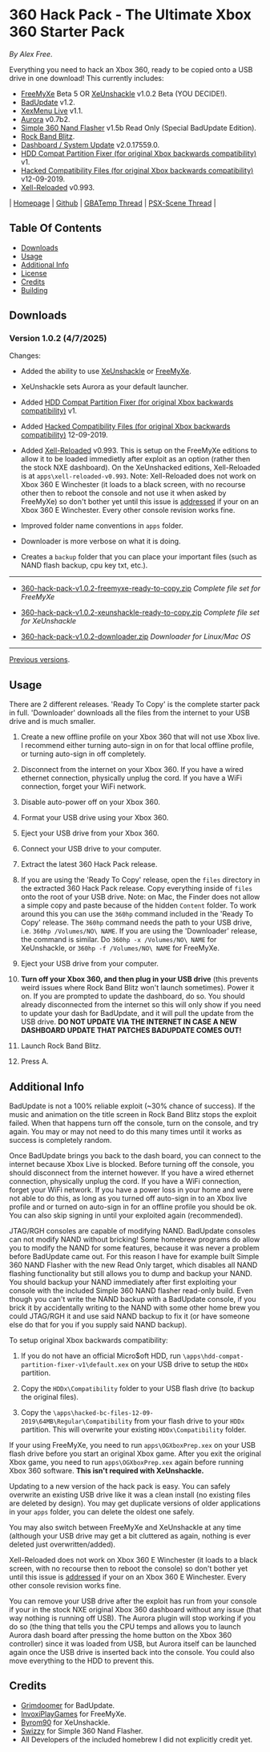 # 360 Hack Pack - The Ultimate Xbox 360 Starter Pack

_By Alex Free_.

Everything you need to hack an Xbox 360, ready to be copied onto a USB drive in one download! This currently includes:

* [FreeMyXe](https://github.com/FreeMyXe/FreeMyXe) Beta 5 OR [XeUnshackle](https://github.com/Byrom90/XeUnshackle) v1.0.2 Beta (YOU DECIDE!).
* [BadUpdate](https://github.com/grimdoomer/Xbox360BadUpdate) v1.2.
* [XexMenu Live](https://digiex.net/threads/xexmenu-1-1-download-xex-menu-iso-live-and-xex-file-manager-for-xbox-360.11096/) v1.1.
* [Aurora](http://phoenix.xboxunity.net/#/news) v0.7b2.
* [Simple 360 Nand Flasher](https://github.com/Swizzy/XDK_Projects) v1.5b Read Only (Special BadUpdate Edition).
* [Rock Band Blitz](https://digiex.net/threads/rock-band-blitz-xbox-live-arcade-download-delisted-from-xbla.15780/).
* [Dashboard / System Update](https://digiex.net/threads/xbox-360-dashboard-system-update-2-0-17559-0-download-with-avatars.16047/) v2.0.17559.0.
* [HDD Compat Partition Fixer (for original Xbox backwards compatibility)](https://consolemods.org/wiki/File:Hdd_compat_partition_fixer_v1.zip) v1.
* [Hacked Compatibility Files (for original Xbox backwards compatibility)](https://consolemods.org/wiki/Xbox_360:Original_Xbox_Games) v12-09-2019.
* [Xell-Reloaded](https://github.com/Free60Project/xell-reloaded) v0.993.

| [Homepage](https://alex-free.github.io/360-hack-pack) | [Github](https://github.com/alex-free/360-hack-pack) | [GBATemp Thread](https://gbatemp.net/threads/xbox-360-hack-pack-everything-you-need-in-one-download.668769/) | [PSX-Scene Thread](https://www.psx-place.com/threads/xbox-360-hack-pack-everything-you-need-in-one-download.47216/#post-410883) |

## Table Of Contents

* [Downloads](#downloads)
* [Usage](#usage)
* [Additional Info](#additional-info)
* [License](license.md)
* [Credits](#credits)
* [Building](build.md)

## Downloads

### Version 1.0.2 (4/7/2025)

Changes:

* Added the ability to use [XeUnshackle](https://github.com/Byrom90/XeUnshackle) or [FreeMyXe](https://github.com/FreeMyXe/FreeMyXe).

* XeUnshackle sets Aurora as your default launcher.

* Added [HDD Compat Partition Fixer (for original Xbox backwards compatibility)](https://consolemods.org/wiki/File:Hdd_compat_partition_fixer_v1.zip) v1.

* Added [Hacked Compatibility Files (for original Xbox backwards compatibility)](https://consolemods.org/wiki/Xbox_360:Original_Xbox_Games) 12-09-2019.

* Added [Xell-Reloaded](https://github.com/Free60Project/xell-reloaded) v0.993. This is setup on the FreeMyXe editions to allow it to be loaded immedietly after exploit as an option (rather then the stock NXE dashboard). On the XeUnshacked editions, Xell-Reloaded is at `apps\xell-reloaded-v0.993`. Note: Xell-Reloaded does not work on Xbox 360 E Winchester (it loads to a black screen, with no recourse other then to reboot the console and not use it when asked by FreeMyXe) so don't bother yet until this issue is [addressed](https://github.com/FreeMyXe/FreeMyXe/issues/14#issuecomment-2782039804) if your on an Xbox 360 E Winchester. Every other console revision works fine.

* Improved folder name conventions in `apps` folder.

* Downloader is more verbose on what it is doing.

* Creates a `backup` folder that you can place your important files (such as NAND flash backup, cpu key txt, etc.).

---------------------------------------

* [360-hack-pack-v1.0.2-freemyxe-ready-to-copy.zip](https://github.com/alex-free/360-hack-pack/releases/download/v1.0.2/360-hack-pack-v1.0.2-freemyxe-ready-to-copy.zip) _Complete file set for FreeMyXe_

* [360-hack-pack-v1.0.2-xeunshackle-ready-to-copy.zip](https://github.com/alex-free/360-hack-pack/releases/download/v1.0.2/360-hack-pack-v1.0.2-xeunshackle-ready-to-copy.zip) _Complete file set for XeUnshackle_

* [360-hack-pack-v1.0.2-downloader.zip](https://github.com/alex-free/360-hack-pack/releases/download/v1.0.2/360-hack-pack-v1.0.2-downloader.zip) _Downloader for Linux/Mac OS_

---------------------------------------

[Previous versions](changelog.md).

## Usage

There are 2 different releases. 'Ready To Copy' is the complete starter pack in full. 'Downloader' downloads all the files from the internet to your USB drive and is much smaller.

1) Create a new offline profile on your Xbox 360 that will not use Xbox live. I recommend either turning auto-sign in on for that local offline profile, or turning auto-sign in off completely.

2) Disconnect from the internet on your Xbox 360. If you have a wired ethernet connection, physically unplug the cord. If you have a WiFi connection, forget your WiFi network.

3) Disable auto-power off on your Xbox 360.

4) Format your USB drive using your Xbox 360.

5) Eject your USB drive from your Xbox 360.

6) Connect your USB drive to your computer.

7) Extract the latest 360 Hack Pack release.

8) If you are using the 'Ready To Copy' release, open the `files` directory in the extracted 360 Hack Pack release. Copy everything inside of `files` onto the root of your USB drive. Note: on Mac, the Finder does not allow a simple copy and paste because of the hidden `Content` folder. To work around this you can use the `360hp` command included in the 'Ready To Copy' release. The `360hp` command needs the path to your USB drive, i.e. `360hp /Volumes/NO\ NAME`. If you are using the 'Downloader' release, the command is similar. Do `360hp -x /Volumes/NO\ NAME` for XeUnshackle, or `360hp -f /Volumes/NO\ NAME` for FreeMyXe.

9) Eject your USB drive from your computer.

10) **Turn off your Xbox 360, and then plug in your USB drive** (this prevents weird issues where Rock Band Blitz won't launch sometimes). Power it on. If you are prompted to update the dashboard, do so. You should already disconnected from the internet so this will only show if you need to update your dash for BadUpdate, and it will pull the update from the USB drive. **DO NOT UPDATE VIA THE INTERNET IN CASE A NEW DASHBOARD UPDATE THAT PATCHES BADUPDATE COMES OUT!**

11) Launch Rock Band Blitz.

12) Press A.

## Additional Info

BadUpdate is not a 100% reliable exploit (~30% chance of success). If the music and animation on the title screen in Rock Band Blitz stops the exploit failed. When that happens turn off the console, turn on the console, and try again. You may or may not need to do this many times until it works as success is completely random.

Once BadUpdate brings you back to the dash board, you can connect to the internet because Xbox Live is blocked. Before turning off the console, you should disconnect from the internet however. If you have a wired ethernet connection, physically unplug the cord. If you have a WiFi connection, forget your WiFi network. If you have a power loss in your home and were not able to do this, as long as you turned off auto-sign in to an Xbox live profile and or turned on auto-sign in for an offline profile you should be ok. You can also skip signing in until your exploited again (recommended).

JTAG/RGH consoles are capable of modifying NAND. BadUpdate consoles can not modify NAND without bricking! Some homebrew programs do allow you to modify the NAND for some features, because it was never a problem before BadUpdate came out. For this reason I have for example built Simple 360 NAND Flasher with the new Read Only target, which disables all NAND flashing functionality but still allows you to dump and backup your NAND. You should backup your NAND immediately after first exploiting your console with the included Simple 360 NAND flasher read-only build. Even though you can't write the NAND backup with a BadUpdate console, if you brick it by accidentally writing to the NAND with some other home brew you could JTAG/RGH it and use said NAND backup to fix it (or have someone else do that for you if you supply said NAND backup).

To setup original Xbox backwards compatibility:

1) If you do not have an official Micro$oft HDD, run `\apps\hdd-compat-partition-fixer-v1\default.xex` on your USB drive to setup the `HDDx` partition.

2) Copy the `HDDx\Compatibility` folder to your USB flash drive (to backup the original files).

3) Copy the `\apps\hacked-bc-files-12-09-2019\64MB\Regular\Compatibility` from your flash drive to your `HDDx` partition. This will overwrite your existing `HDDx\Compatibility` folder.

If your using FreeMyXe, you need to run `apps\OGXboxPrep.xex` on your USB flash drive before you start an original Xbox game. After you exit the original Xbox game, you need to run `apps\OGXboxPrep.xex` again before running Xbox 360 software. **This isn't required with XeUnshackle.**

Updating to a new version of the hack pack is easy. You can safely overwrite an existing USB drive like it was a clean install (no existing files are deleted by design). You may get duplicate versions of older applications in your `apps` folder, you can delete the oldest one safely.

You may also switch between FreeMyXe and XeUnshackle at any time (although your USB drive may get a bit cluttered as again, nothing is ever deleted just overwritten/added).

Xell-Reloaded does not work on Xbox 360 E Winchester (it loads to a black screen, with no recourse then to reboot the console) so don't bother yet until this issue is [addressed](https://github.com/FreeMyXe/FreeMyXe/issues/14#issuecomment-2782039804) if your on an Xbox 360 E Winchester. Every other console revision works fine.

You can remove your USB drive after the exploit has run from your console if your in the stock NXE original Xbox 360 dashboard without any issue (that way nothing is running off USB). The Aurora plugin will stop working if you do so (the thing that tells you the CPU temps and allows you to launch Aurora dash board after pressing the home button on the Xbox 360 controller) since it was loaded from USB, but Aurora itself can be launched again once the USB drive is inserted back into the console. You could also move everything to the HDD to prevent this.
 
 ## Credits

* [Grimdoomer](https://github.com/grimdoomer) for BadUpdate.
* [InvoxiPlayGames](https://github.com/InvoxiPlayGames) for FreeMyXe.
* [Byrom90](https://github.com/Byrom90) for XeUnshackle.
* [Swizzy](https://github.com/Swizzy) for Simple 360 Nand Flasher.
* All Developers of the included homebrew I did not explicitly credit yet.
